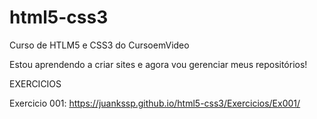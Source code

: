 # html5-css3
 Curso de HTLM5 e CSS3 do CursoemVideo

 Estou aprendendo a criar sites e agora vou gerenciar meus repositórios!

 EXERCICIOS

 Exercicio 001: https://juankssp.github.io/html5-css3/Exercicios/Ex001/
